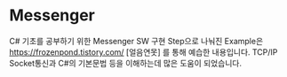 # Messenger
C# 기초를 공부하기 위한 Messenger SW 구현
Step으로 나눠진 Example은 https://frozenpond.tistory.com/ [얼음연못] 를 통해 예습한 내용입니다.
TCP/IP Socket통신과 C#의 기본문법 등을 이해하는데 많은 도움이 되었습니다.

